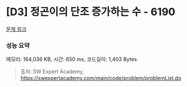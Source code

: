 # [D3] 정곤이의 단조 증가하는 수 - 6190 

[문제 링크](https://swexpertacademy.com/main/code/problem/problemDetail.do?contestProbId=AWcPjEuKAFgDFAU4) 

### 성능 요약

메모리: 164,036 KB, 시간: 650 ms, 코드길이: 1,403 Bytes



> 출처: SW Expert Academy, https://swexpertacademy.com/main/code/problem/problemList.do
